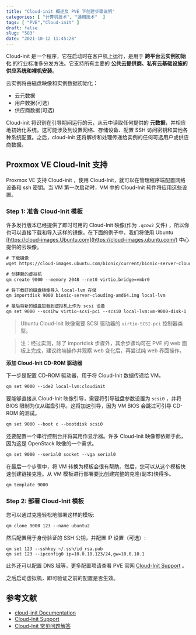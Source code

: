 ```yaml
---
title: "Cloud-init 概述及 PVE 下创建步骤说明"
categories: [ "计算机技术", "通用技术"  ]
tags: [ "PVE","Cloud-init" ]
draft: false
slug: "583"
date: "2021-10-12 11:45:28"
---
```


Cloud-init 是一个程序，它在启动时在客户机上运行，是用于 **跨平台云实例初始化** 的行业标准多分发方法。它支持所有主要的 **公共云提供商、私有云基础设施的供应系统和裸机安装**。

云实例将由磁盘映像和实例数据初始化：

- 云元数据
- 用户数据(可选)
- 供应商数据(可选)

Cloud-init 将识别在引导期间运行的云，从云中读取任何提供的 **元数据**，并相应地初始化系统。这可能涉及到设置网络、存储设备、配置 SSH 访问密钥和其他各种系统配置。之后，cloud-init 还将解析和处理传递给实例的任何可选用户或供应商数据。

## Proxmox VE Cloud-Init 支持

Proxmox VE 支持 Cloud-init ，使用 Cloud-Init，就可以在管理程序端配置网络设备和 ssh 密钥。当 VM 第一次启动时，VM 中的 Cloud-Init 软件将应用这些设置。

### Step 1: 准备 Cloud-Init 模板

许多发行版本已经提供了即时可用的 Cloud-Init 映像(作为 `.qcow2` 文件) ，所以你也可以直接下载和导入这样的镜像。在下面的例子中，我们将使用 Ubuntu [https://cloud-images.Ubuntu.com](https://cloud-images.ubuntu.com/) 中心提供的云映像。

```xml
# 下载镜像
wget https://cloud-images.ubuntu.com/bionic/current/bionic-server-cloudimg-amd64.img

# 创建新的虚拟机
qm create 9000 --memory 2048 --net0 virtio,bridge=vmbr0

# 将下载好的磁盘镜像导入 local-lvm 存储
qm importdisk 9000 bionic-server-cloudimg-amd64.img local-lvm

# 最后将新的磁盘加载到虚拟机上作为 scsi 设备
qm set 9000 --scsihw virtio-scsi-pci --scsi0 local-lvm:vm-9000-disk-1
```

> Ubuntu Cloud-Init 映像需要 SCSI 驱动器的 `virtio-SCSI-pci` 控制器类型。
> 

> 注：经过实测，除了 importdisk 步骤外，其余步骤均可在 PVE 的 web 面板上完成，建议终端操作并观察 web 变化后，再尝试纯 web 界面操作。
> 

**添加 Cloud-Init CD-ROM 驱动器**

下一步是配置 CD-ROM 驱动器，用于将 Cloud-Init 数据传递给 VM。

```xml
qm set 9000 --ide2 local-lvm:cloudinit
```

要能够直接从 Cloud-Init 映像引导，需要将引导磁盘参数设置为 `scsi0` ，并将 BIOS 限制为仅从磁盘引导。这将加速引导，因为 VM BIOS 会跳过可引导 CD-ROM 的测试。

```xml
qm set 9000 --boot c --bootdisk scsi0
```

还要配置一个串行控制台并将其用作显示器。许多 Cloud-Init 映像都依赖于此，因为这是 OpenStack 映像的一个需求。

```xml
qm set 9000 --serial0 socket --vga serial0
```

在最后一个步骤中，将 VM 转换为模板会很有帮助。然后，您可以从这个模板快速创建链接克隆。从 VM 模板进行部署要比创建完整的克隆(副本)快得多。

```xml
qm template 9000
```

### Step 2: 部署 Cloud-Init 模板

您可以通过克隆轻松地部署这样的模板:

```xml
qm clone 9000 123 --name ubuntu2
```

然后配置用于身份验证的 SSH 公钥，并配置 IP 设置（可选）:

```
qm set 123 --sshkey ~/.ssh/id_rsa.pub
qm set 123 --ipconfig0 ip=10.0.10.123/24,gw=10.0.10.1
```

此外还可以配置 DNS 域等，更多配置项请查看 PVE 官网 [Cloud-Init Support](https://pve.proxmox.com/wiki/Cloud-Init_Support) 。

之后启动虚拟机，即可验证之前的配置是否生效。

## 参考文献

- [cloud-init Documentation](https://cloudinit.readthedocs.io/en/latest/index.html)
- [Cloud-Init Support](https://pve.proxmox.com/wiki/Cloud-Init_Support)
- [Cloud-Init 常见问题解答](https://pve.proxmox.com/wiki/Cloud-Init_FAQ#What_is_cloud-init.3F)